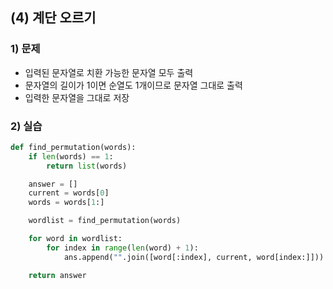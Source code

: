 ## (4) 계단 오르기
### 1) 문제
- 입력된 문자열로 치환 가능한 문자열 모두 출력
- 문자열의 길이가 1이면 순열도 1개이므로 문자열 그대로 출력
- 입력한 문자열을 그대로 저장

### 2) 실습
```python
def find_permutation(words):
    if len(words) == 1:
        return list(words)

    answer = []
    current = words[0]
    words = words[1:]

    wordlist = find_permutation(words)

    for word in wordlist:
        for index in range(len(word) + 1):
            ans.append("".join([word[:index], current, word[index:]]))

    return answer
```